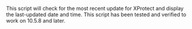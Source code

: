 This script will check for the most recent update for XProtect and display the last-updated date and time. This script has been tested and verified to work on 10.5.8 and later.